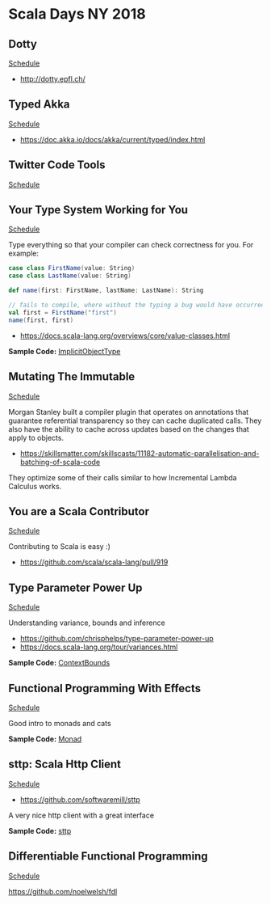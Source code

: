 # Scala Days NY 2018

## Dotty
[Schedule](https://na.scaladays.org/schedule/preparing-for-scala-3)

* http://dotty.epfl.ch/

## Typed Akka
[Schedule](https://na.scaladays.org/schedule/networks-and-types--the-future-of-akka)

* https://doc.akka.io/docs/akka/current/typed/index.html

## Twitter Code Tools
[Schedule](https://na.scaladays.org/schedule/how-we-built-tools-that-scale-to-millions-of-lines-of-code)

## Your Type System Working for You
[Schedule](https://na.scaladays.org/schedule/your-type-system-working-for-you)

Type everything so that your compiler can check correctness for you.
For example: 
```scala
case class FirstName(value: String)
case class LastName(value: String)

def name(first: FirstName, lastName: LastName): String

// fails to compile, where without the typing a bug would have occurred
val first = FirstName("first")
name(first, first)
``` 
* https://docs.scala-lang.org/overviews/core/value-classes.html

**Sample Code:** [ImplicitObjectType](./ImplicitObjectType.scala)

## Mutating The Immutable
[Schedule](https://na.scaladays.org/schedule/mutating-the-immutable--how-we-manage-change-in-large-scale-applications)

Morgan Stanley built a compiler plugin that operates on annotations that guarantee referential 
transparency so they can cache duplicated calls. They also have the ability to cache across updates 
based on the changes that apply to objects.

* https://skillsmatter.com/skillscasts/11182-automatic-parallelisation-and-batching-of-scala-code

They optimize some of their calls similar to how Incremental Lambda Calculus works.

## You are a Scala Contributor
[Schedule](https://na.scaladays.org/schedule/you-are-a-scala-contributor)

Contributing to Scala is easy :)

* https://github.com/scala/scala-lang/pull/919

## Type Parameter Power Up
[Schedule](https://na.scaladays.org/schedule/type-parameter-power-up-variance-bounds-and-inference)

Understanding variance, bounds and inference

* https://github.com/chrisphelps/type-parameter-power-up
* https://docs.scala-lang.org/tour/variances.html

**Sample Code:** [ContextBounds](./ContextBounds.scala)

## Functional Programming With Effects
[Schedule](https://na.scaladays.org/schedule/functional-programming-with-effects)

Good intro to monads and cats

**Sample Code:** [Monad](./monad)

## sttp: Scala Http Client
[Schedule](https://na.scaladays.org/schedule/sttp-the-scala-http-client-that-you-always-wanted)

* https://github.com/softwaremill/sttp

A very nice http client with a great interface

**Sample Code:** [sttp](./HttpClientSttp.scala)

## Differentiable Functional Programming
[Schedule](https://na.scaladays.org/schedule/differentiable-functional-programming)

https://github.com/noelwelsh/fdl